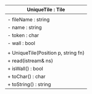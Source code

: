 | UniqueTile : Tile                   |
| ----------------------------------- |
|                                     |
| - fileName : string                 |
| - name : string                     |
| - token : char                      |
| - wall : bool                       |
|                                     |
| + UniqueTile(Position p, string fn) |
| + read(istream& ns)                 |
| + isWall() : bool                   |
| + toChar() : char                   |
| + toString() : string               |